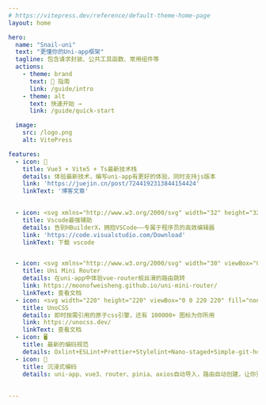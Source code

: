 ```yaml
---
# https://vitepress.dev/reference/default-theme-home-page
layout: home

hero:
  name: "Snail-uni"
  text: "更懂你的Uni-app框架"
  tagline: 包含请求封装、公共工具函数、常用组件等
  actions:
    - theme: brand
      text: 🎉 指南
      link: /guide/intro
    - theme: alt
      text: 快速开始 →
      link: /guide/quick-start

  image:
    src: /logo.png
    alt: VitePress

features:
  - icon: 🚀
    title: Vue3 + Vite5 + Ts最新技术栈
    details: 体验最新技术，编写uni-app有更好的体验，同时支持js版本
    link: 'https://juejin.cn/post/7244192313844154424'
    linkText: '博客文章'
    

  - icon: <svg xmlns="http://www.w3.org/2000/svg" width="32" height="32" viewBox="0 0 32 32"><path fill="#0065a9" d="m29.01 5.03l-5.766-2.776a1.742 1.742 0 0 0-1.989.338L2.38 19.8a1.166 1.166 0 0 0-.08 1.647c.025.027.05.053.077.077l1.541 1.4a1.165 1.165 0 0 0 1.489.066L28.142 5.75A1.158 1.158 0 0 1 30 6.672v-.067a1.748 1.748 0 0 0-.99-1.575"></path><path fill="#007acc" d="m29.01 26.97l-5.766 2.777a1.745 1.745 0 0 1-1.989-.338L2.38 12.2a1.166 1.166 0 0 1-.08-1.647c.025-.027.05-.053.077-.077l1.541-1.4A1.165 1.165 0 0 1 5.41 9.01l22.732 17.24A1.158 1.158 0 0 0 30 25.328v.072a1.749 1.749 0 0 1-.99 1.57"></path><path fill="#1f9cf0" d="M23.244 29.747a1.745 1.745 0 0 1-1.989-.338A1.025 1.025 0 0 0 23 28.684V3.316a1.024 1.024 0 0 0-1.749-.724a1.744 1.744 0 0 1 1.989-.339l5.765 2.772A1.748 1.748 0 0 1 30 6.6v18.8a1.748 1.748 0 0 1-.991 1.576Z"></path></svg>
    title: Vscode最强辅助
    details: 告别HBuilderX，拥抱VSCode——专属于程序员的高效编辑器
    link: 'https://code.visualstudio.com/Download'
    linkText: 下载 vscode


  - icon: <svg xmlns="http://www.w3.org/2000/svg" width="30" viewBox="0 0 256 220.8"><path fill="#41B883" d="M204.8 0H256L128 220.8 0 0h97.92L128 51.2 157.44 0h47.36Z"/><path fill="#41B883" d="m0 0 128 220.8L256 0h-51.2L128 132.48 50.56 0H0Z"/><path fill="#35495E" d="M50.56 0 128 133.12 204.8 0h-47.36L128 51.2 97.92 0H50.56Z"/></svg>
    title: Uni Mini Router
    details: 在uni-app中体验vue-router般丝滑的路由跳转
    link: https://moonofweisheng.github.io/uni-mini-router/
    linkText: 查看文档
  - icon: <svg width="220" height="220" viewBox="0 0 220 220" fill="none" xmlns="http://www.w3.org/2000/svg"><path d="M117.444 167.888C117.444 140.273 139.83 117.888 167.444 117.888V117.888C195.058 117.888 217.444 140.273 217.444 167.888V167.888C217.444 195.502 195.058 217.888 167.444 217.888V217.888C139.83 217.888 117.444 195.502 117.444 167.888V167.888Z" fill="#858585"/><path d="M117.444 53C117.444 25.3858 139.83 3 167.444 3V3C195.058 3 217.444 25.3858 217.444 53V98C217.444 100.761 215.205 103 212.444 103H122.444C119.683 103 117.444 100.761 117.444 98V53Z" fill="#CCCCCC"/><path d="M102 167.888C102 195.502 79.6142 217.888 52 217.888V217.888C24.3858 217.888 2 195.502 2 167.888L2.00001 122.888C2.00001 120.126 4.23859 117.888 7.00001 117.888L97 117.888C99.7614 117.888 102 120.126 102 122.888L102 167.888Z" fill="#4D4D4D"/></svg>
    title: UnoCSS
    details: 即时按需引用的原子css引擎，还有 100000+ 图标为你所用
    link: https://unocss.dev/
    linkText: 查看文档
  - icon: 🖥
    title: 最新的编码规范
    details: Oxlint+ESLint+Prettier+Stylelint+Nano-staged+Simple-git-hooks 配置规范
  - icon: 🌱
    title: 沉浸式编码
    details: uni-app、vue3、router、pinia、axios自动导入，路由自动创建，让你更专注于业务开发
 
   
---
```

